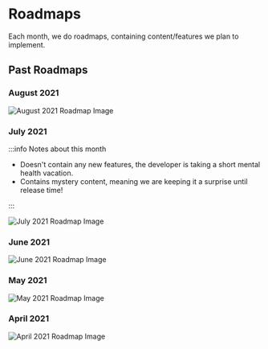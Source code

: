 # Roadmaps

Each month, we do roadmaps, containing content/features we plan to implement.

## Past Roadmaps

### August 2021

![August 2021 Roadmap Image](/img/august-2021-roadmap.png)

### July 2021

:::info Notes about this month

- Doesn't contain any new features, the developer is taking a short mental health vacation.
- Contains mystery content, meaning we are keeping it a surprise until release time!

:::

![July 2021 Roadmap Image](/img/july-2021-roadmap.png)

### June 2021

![June 2021 Roadmap Image](/img/june-2021-roadmap.png)

### May 2021

![May 2021 Roadmap Image](/img/may-2021-roadmap.png)

### April 2021

![April 2021 Roadmap Image](/img/april-2021-roadmap.png)
